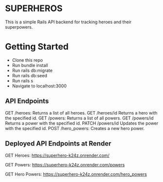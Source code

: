 # SUPERHEROS
This is a simple Rails API backend for tracking heroes and their superpowers.

# Getting Started
- Clone this repo
- Run bundle install
- Run rails db:migrate
- Run rails db:seed
- Run rails s
- Navigate to localhost:3000


## API Endpoints
GET /heroes: Returns a list of all heroes. GET /heroes/id Returns a hero with the specified id. GET /powers: Returns a list of all powers. GET /powers/id Returns a power with the specified id. PATCH /powers/id Updates the power with the specified id. POST /hero_powers: Creates a new hero power.

## Deployed API Endpoints at Render
GET Heroes: https://superhero-k24z.onrender.com/

GET Powers: https://superhero-k24z.onrender.com/powers

GET Hero Powers: https://superhero-k24z.onrender.com/hero_powers
